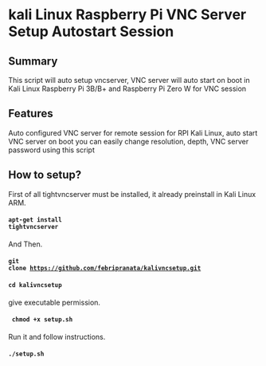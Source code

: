# kali Linux Raspberry Pi VNC Server Setup Autostart Session
## Summary
This script will auto setup vncserver, VNC server will auto start on boot in Kali Linux Raspberry Pi 3B/B+ and Raspberry Pi Zero W for VNC session
## Features 
Auto configured VNC server for remote session for RPI Kali Linux, auto start VNC server on boot you can easily change resolution, depth, VNC server password using this script 
## How to setup?
First of all tightvncserver must be installed, it already preinstall in Kali Linux ARM.
#### <code>apt-get install tightvncserver</code>
And Then.
#### <code>git clone https://github.com/febripranata/kalivncsetup.git</code>
#### <code>cd kalivncsetup</code>
give executable permission.
#### <code> chmod +x setup.sh </code>
Run it and follow instructions.
#### <code>./setup.sh</code>
